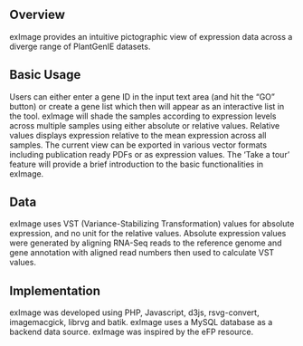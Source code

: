 ## Overview

exImage provides an intuitive pictographic view of expression data across a diverge range of PlantGenIE datasets.

## Basic Usage

Users can either enter a gene ID in the input text area (and hit the “GO” button) or create a gene list which then will appear as an interactive list in the tool. exImage will shade the samples according to expression levels across multiple samples using either absolute or relative values. Relative values displays expression relative to the mean expression across all samples. The current view can be exported in various vector formats including publication ready PDFs or as expression values. The ‘Take a tour’ feature will provide a brief introduction to the basic functionalities in exImage.

## Data

exImage uses VST (Variance-Stabilizing Transformation) values for absolute expression, and no unit for the relative values. Absolute expression values were generated by aligning RNA-Seq reads to the reference genome and gene annotation with aligned read numbers then used to calculate VST values.

## Implementation

exImage was developed using PHP, Javascript, d3js, rsvg-convert, imagemacgick, librvg and batik. exImage uses a MySQL database as a backend data source. exImage was inspired by the eFP resource.

